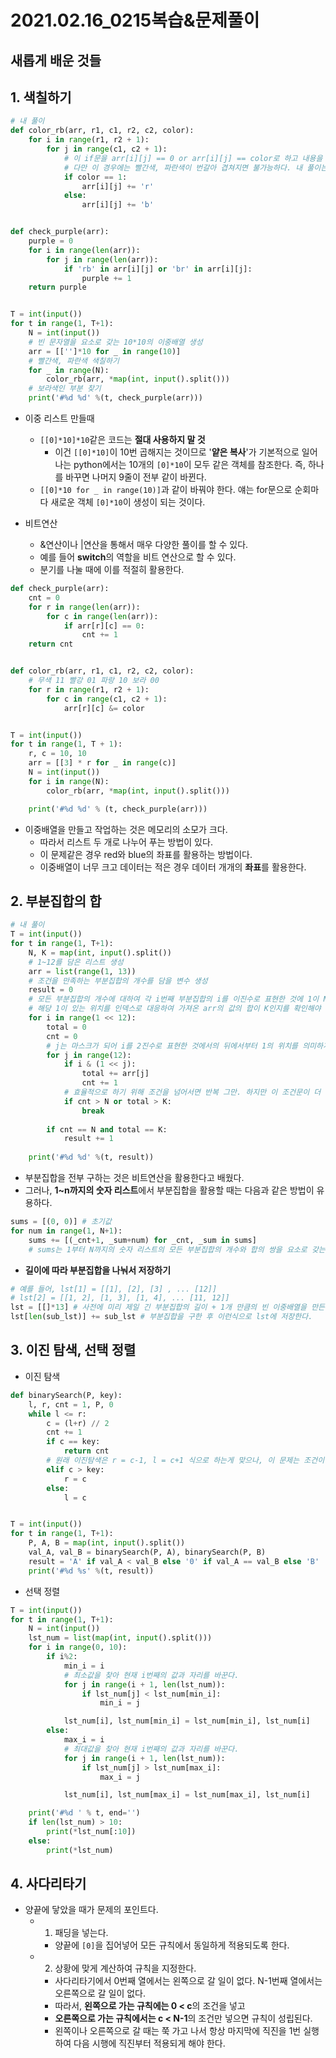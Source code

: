# 2021.02.16_0215복습&문제풀이





## 새롭게 배운 것들



## 1. 색칠하기

```python
# 내 풀이
def color_rb(arr, r1, c1, r2, c2, color):
    for i in range(r1, r2 + 1):
        for j in range(c1, c2 + 1):
            # 이 if문을 arr[i][j] == 0 or arr[i][j] == color로 하고 내용을 arr[i][j] = color로 해도 좋을듯. else의 내용은 arr[i][j] += color로
            # 다만 이 경우에는 빨간색, 파란색이 번갈아 겹쳐지면 불가능하다. 내 풀이는 다 가능하다.
            if color == 1:
                arr[i][j] += 'r'
            else:
                arr[i][j] += 'b'


def check_purple(arr):
    purple = 0
    for i in range(len(arr)):
        for j in range(len(arr)):
            if 'rb' in arr[i][j] or 'br' in arr[i][j]:
                purple += 1
    return purple


T = int(input())
for t in range(1, T+1):
    N = int(input())
    # 빈 문자열을 요소로 갖는 10*10의 이중배열 생성
    arr = [['']*10 for _ in range(10)]
    # 빨간색, 파란색 색칠하기
    for _ in range(N):
        color_rb(arr, *map(int, input().split()))
    # 보라색인 부분 찾기
    print('#%d %d' %(t, check_purple(arr)))
```

+ 이중 리스트 만들때
  + `[[0]*10]*10`같은 코드는 **절대 사용하지 말 것**
    + 이건 `[[0]*10]`이 10번 곱해지는 것이므로 '**얕은 복사**'가 기본적으로 일어나는 python에서는 10개의 `[0]*10`이 모두 같은 객체를 참조한다. 즉, 하나를 바꾸면 나머지 9줄이 전부 같이 바뀐다.
  + `[[0]*10 for _ in range(10)]`과 같이 바꿔야 한다. 얘는 for문으로 순회마다 새로운 객체 `[0]*10`이 생성이 되는 것이다.

+ 비트연산
  + &연산이나 |연산을 통해서 매우 다양한 풀이를 할 수 있다.
  + 예를 들어 **switch**의 역할을 비트 연산으로 할 수 있다.
  + 분기를 나눌 때에 이를 적절히 활용한다.

```python
def check_purple(arr):
    cnt = 0
    for r in range(len(arr)):
        for c in range(len(arr)):
            if arr[r][c] == 0:
                cnt += 1
    return cnt


def color_rb(arr, r1, c1, r2, c2, color):
    # 무색 11 빨강 01 파랑 10 보라 00
    for r in range(r1, r2 + 1):
        for c in range(c1, c2 + 1):
            arr[r][c] &= color


T = int(input())
for t in range(1, T + 1):
    r, c = 10, 10
    arr = [[3] * r for _ in range(c)]
    N = int(input())
    for i in range(N):
        color_rb(arr, *map(int, input().split()))

    print('#%d %d' % (t, check_purple(arr)))
```

+ 이중배열을 만들고 작업하는 것은 메모리의 소모가 크다.
  + 따라서 리스트 두 개로 나누어 푸는 방법이 있다.
  + 이 문제같은 경우 red와 blue의 좌표를 활용하는 방법이다.
  + 이중배열이 너무 크고 데이터는 적은 경우 데이터 개개의 **좌표**를 활용한다.







## 2. 부분집합의 합

```python
# 내 풀이
T = int(input())
for t in range(1, T+1):
    N, K = map(int, input().split())
    # 1~12를 담은 리스트 생성
    arr = list(range(1, 13))
    # 조건을 만족하는 부분집합의 개수를 담을 변수 생성
    result = 0
    # 모든 부분집합의 개수에 대하여 각 i번째 부분집합의 i를 이진수로 표현한 것에 1이 N개 들어있는지,
    # 해당 1이 있는 위치를 인덱스로 대응하여 가져온 arr의 값의 합이 K인지를 확인해야 한다.
    for i in range(1 << 12):
        total = 0
        cnt = 0
        # j는 마스크가 되어 i를 2진수로 표현한 것에서의 뒤에서부터 1의 위치를 의미하게 된다.
        for j in range(12):
            if i & (1 << j):
                total += arr[j]
                cnt += 1
            # 효율적으로 하기 위해 조건을 넘어서면 반복 그만. 하지만 이 조건문이 더 비효율적일 수도 있다. 때에 따라 다름부
            if cnt > N or total > K:
                break
                
        if cnt == N and total == K:
            result += 1
            
    print('#%d %d' %(t, result))
```

+ 부분집합을 전부 구하는 것은 비트연산을 활용한다고 배웠다.
+ 그러나, **1~n까지의 숫자 리스트**에서 부분집합을 활용할 때는 다음과 같은 방법이 유용하다.

```python
sums = [(0, 0)] # 초기값
for num in range(1, N+1):
    sums += [(_cnt+1, _sum+num) for _cnt, _sum in sums]
    # sums는 1부터 N까지의 숫자 리스트의 모든 부분집합의 개수와 합의 쌍을 요소로 갖는다.
```

+ **길이에 따라 부분집합을 나눠서 저장하기**

```python
# 예를 들어, lst[1] = [[1], [2], [3] , ... [12]]
# lst[2] = [[1, 2], [1, 3], [1, 4], ... [11, 12]]
lst = [[]*13] # 사전에 미리 제일 긴 부분집합의 길이 + 1개 만큼의 빈 이중배열을 만든다.
lst[len(sub_lst)] += sub_lst # 부분집합을 구한 후 이런식으로 lst에 저장한다.
```







## 3. 이진 탐색, 선택 정렬

+ 이진 탐색

```python
def binarySearch(P, key):
    l, r, cnt = 1, P, 0
    while l <= r:
        c = (l+r) // 2
        cnt += 1
        if c == key:
            return cnt
        # 원래 이진탐색은 r = c-1, l = c+1 식으로 하는게 맞으나, 이 문제는 조건이 이렇게 주어져 있다.
        elif c > key:
            r = c
        else:
            l = c


T = int(input())
for t in range(1, T+1):
    P, A, B = map(int, input().split())
    val_A, val_B = binarySearch(P, A), binarySearch(P, B)
    result = 'A' if val_A < val_B else '0' if val_A == val_B else 'B'
    print('#%d %s' %(t, result))
```

+ 선택 정렬

```python
T = int(input())
for t in range(1, T+1):
    N = int(input())
    lst_num = list(map(int, input().split()))
    for i in range(0, 10):
        if i%2:
            min_i = i
            # 최소값을 찾아 현재 i번째의 값과 자리를 바꾼다.
            for j in range(i + 1, len(lst_num)):
                if lst_num[j] < lst_num[min_i]:
                    min_i = j

            lst_num[i], lst_num[min_i] = lst_num[min_i], lst_num[i]
        else:
            max_i = i
            # 최대값을 찾아 현재 i번째의 값과 자리를 바꾼다.
            for j in range(i + 1, len(lst_num)):
                if lst_num[j] > lst_num[max_i]:
                    max_i = j

            lst_num[i], lst_num[max_i] = lst_num[max_i], lst_num[i]

    print('#%d ' % t, end='')
    if len(lst_num) > 10:
        print(*lst_num[:10])
    else:
        print(*lst_num)
```







## 4. 사다리타기

+ 양끝에 닿았을 때가 문제의 포인트다.
  + 1) 패딩을 넣는다.
    + 양끝에 `[0]`을 집어넣어 모든 규칙에서 동일하게 적용되도록 한다.
  + 2) 상황에 맞게 계산하여 규칙을 지정한다.
    + 사다리타기에서 0번째 열에서는 왼쪽으로 갈 일이 없다. N-1번째 열에서는 오른쪽으로 갈 일이 없다.
    + 따라서, **왼쪽으로 가는 규칙에는 0 < c**의 조건을 넣고
    + **오른쪽으로 가는 규칙에서는 c < N-1**의 조건만 넣으면 규칙이 성립된다.
    + 왼쪽이나 오른쪽으로 갈 때는 쭉 가고 나서 항상 마지막에 직진을 1번 실행하여 다음 시행에 직진부터 적용되게 해야 한다.

